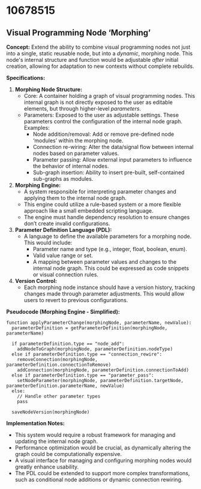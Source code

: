 # 10678515

## Visual Programming Node ‘Morphing’

**Concept:** Extend the ability to combine visual programming nodes not just into a single, static reusable node, but into a *dynamic*, morphing node. This node's internal structure and function would be adjustable *after* initial creation, allowing for adaptation to new contexts without complete rebuilds.

**Specifications:**

1.  **Morphing Node Structure:**
    *   Core: A container holding a graph of visual programming nodes. This internal graph is not directly exposed to the user as editable elements, but through higher-level *parameters*.
    *   Parameters: Exposed to the user as adjustable settings. These parameters control the configuration of the internal node graph. Examples:
        *   Node addition/removal: Add or remove pre-defined node ‘modules’ within the morphing node.
        *   Connection re-wiring: Alter the data/signal flow between internal nodes based on parameter values.
        *   Parameter passing: Allow external input parameters to influence the behavior of internal nodes.
        *   Sub-graph insertion: Ability to insert pre-built, self-contained sub-graphs as modules.
2.  **Morphing Engine:**
    *   A system responsible for interpreting parameter changes and applying them to the internal node graph.
    *   This engine could utilize a rule-based system or a more flexible approach like a small embedded scripting language.
    *   The engine must handle dependency resolution to ensure changes don’t create invalid configurations.
3.  **Parameter Definition Language (PDL):**
    *   A language to define the available parameters for a morphing node. This would include:
        *   Parameter name and type (e.g., integer, float, boolean, enum).
        *   Valid value range or set.
        *   A mapping between parameter values and changes to the internal node graph. This could be expressed as code snippets or visual connection rules.
4.  **Version Control:**
    *   Each morphing node instance should have a version history, tracking changes made through parameter adjustments. This would allow users to revert to previous configurations.

**Pseudocode (Morphing Engine - Simplified):**

```
function applyParameterChange(morphingNode, parameterName, newValue):
  parameterDefinition = getParameterDefinition(morphingNode, parameterName)

  if parameterDefinition.type == "node_add":
    addNodeToGraph(morphingNode, parameterDefinition.nodeType)
  else if parameterDefinition.type == "connection_rewire":
    removeConnection(morphingNode, parameterDefinition.connectionToRemove)
    addConnection(morphingNode, parameterDefinition.connectionToAdd)
  else if parameterDefinition.type == "parameter_pass":
    setNodeParameter(morphingNode, parameterDefinition.targetNode, parameterDefinition.parameterName, newValue)
  else:
    // Handle other parameter types
    pass

  saveNodeVersion(morphingNode)
```

**Implementation Notes:**

*   This system would require a robust framework for managing and updating the internal node graph.
*   Performance optimization would be crucial, as dynamically altering the graph could be computationally expensive.
*   A visual interface for managing and configuring morphing nodes would greatly enhance usability.
*   The PDL could be extended to support more complex transformations, such as conditional node additions or dynamic connection rewiring.